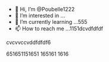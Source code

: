 - 👋 Hi, I’m @Poubelle1222
- 👀 I’m interested in ...
- 🌱 I’m currently learning ...555
- 📫 How to reach me ...1151dcvdfdfdf
<!---erererer666dfdf66
Poubelle1222/Poubelle1222 is a ✨ special ✨ reposdddfdffddffgfgfgg6
--->    cvcvvccvddfdfdf6
651651151651
165161
1616
